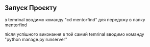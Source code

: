 ## Запуск Проєкту 
в temrinal вводимо команду "cd mentorfind" для передожу в папку mentorfind

після успішного виконання 
в той самий temrinal вводимо команду "python manage.py runserver"

